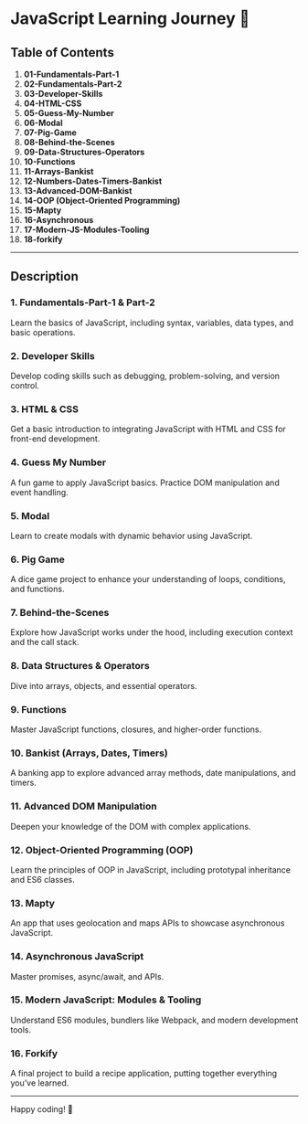 # JavaScript Learning Journey 🚀


## Table of Contents  
1. **01-Fundamentals-Part-1**  
2. **02-Fundamentals-Part-2**  
3. **03-Developer-Skills**  
4. **04-HTML-CSS**  
5. **05-Guess-My-Number**  
6. **06-Modal**  
7. **07-Pig-Game**  
8. **08-Behind-the-Scenes**  
9. **09-Data-Structures-Operators**  
10. **10-Functions**  
11. **11-Arrays-Bankist**  
12. **12-Numbers-Dates-Timers-Bankist**  
13. **13-Advanced-DOM-Bankist**  
14. **14-OOP (Object-Oriented Programming)**  
15. **15-Mapty**  
16. **16-Asynchronous**  
17. **17-Modern-JS-Modules-Tooling**  
18. **18-forkify**  

---

## Description

### 1. **Fundamentals-Part-1 & Part-2**  
Learn the basics of JavaScript, including syntax, variables, data types, and basic operations.  

### 2. **Developer Skills**  
Develop coding skills such as debugging, problem-solving, and version control.

### 3. **HTML & CSS**  
Get a basic introduction to integrating JavaScript with HTML and CSS for front-end development.  

### 4. **Guess My Number**  
A fun game to apply JavaScript basics. Practice DOM manipulation and event handling.  

### 5. **Modal**  
Learn to create modals with dynamic behavior using JavaScript.  

### 6. **Pig Game**  
A dice game project to enhance your understanding of loops, conditions, and functions.  

### 7. **Behind-the-Scenes**  
Explore how JavaScript works under the hood, including execution context and the call stack.  

### 8. **Data Structures & Operators**  
Dive into arrays, objects, and essential operators.  

### 9. **Functions**  
Master JavaScript functions, closures, and higher-order functions.  

### 10. **Bankist (Arrays, Dates, Timers)**  
A banking app to explore advanced array methods, date manipulations, and timers.  

### 11. **Advanced DOM Manipulation**  
Deepen your knowledge of the DOM with complex applications.  

### 12. **Object-Oriented Programming (OOP)**  
Learn the principles of OOP in JavaScript, including prototypal inheritance and ES6 classes.  

### 13. **Mapty**  
An app that uses geolocation and maps APIs to showcase asynchronous JavaScript.  

### 14. **Asynchronous JavaScript**  
Master promises, async/await, and APIs.  

### 15. **Modern JavaScript: Modules & Tooling**  
Understand ES6 modules, bundlers like Webpack, and modern development tools.  

### 16. **Forkify**  
A final project to build a recipe application, putting together everything you’ve learned.  

---

Happy coding! 🎉